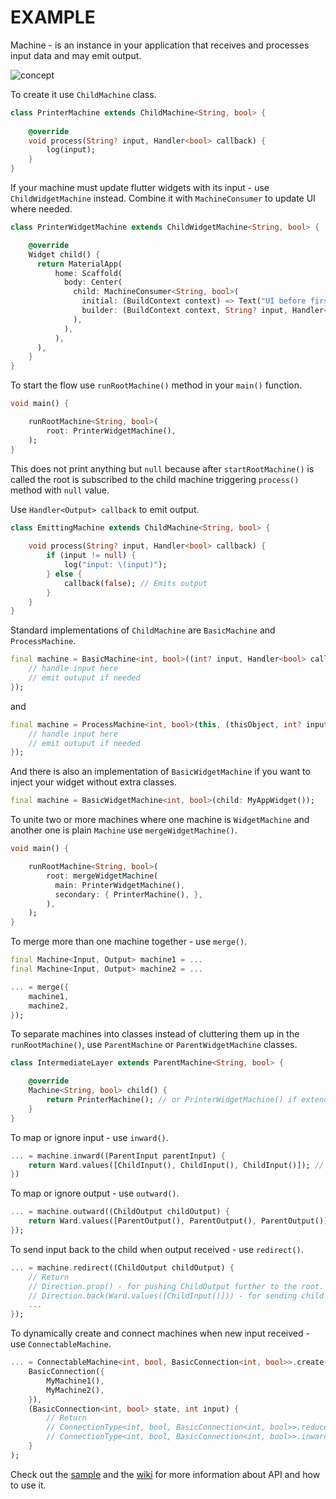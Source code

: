 # EXAMPLE

Machine - is an instance in your application that receives and processes input data and may emit output.

![concept](https://github.com/simprok-dev/simprokmachine-flutter/blob/main/images/simprokmachine.drawio.png)

To create it use ```ChildMachine``` class.

```Dart
class PrinterMachine extends ChildMachine<String, bool> {
    
    @override
    void process(String? input, Handler<bool> callback) {
        log(input);
    }
}
```

If your machine must update flutter widgets with its input - use ```ChildWidgetMachine``` instead. Combine it with ```MachineConsumer``` to update UI where needed.

```Dart
class PrinterWidgetMachine extends ChildWidgetMachine<String, bool> {

    @override
    Widget child() {
      return MaterialApp( 
          home: Scaffold(
            body: Center(
              child: MachineConsumer<String, bool>(
                initial: (BuildContext context) => Text("UI before first input was received"),
                builder: (BuildContext context, String? input, Handler<bool> callback) => Text("UI when input received: $input")
              ),
            ),
          ),
      ),
    }
}
```


To start the flow use ```runRootMachine()``` method in your ```main()``` function.

```Dart
void main() {

    runRootMachine<String, bool>(
        root: PrinterWidgetMachine(),
    );
}
```

This does not print anything but ```null``` because after ```startRootMachine()``` is called the root is subscribed to the child machine triggering ```process()``` method with ```null``` value.

Use ```Handler<Output> callback``` to emit output. 

```Dart
class EmittingMachine extends ChildMachine<String, bool> {
    
    void process(String? input, Handler<bool> callback) {
        if (input != null) { 
            log("input: \(input)");
        } else {
            callback(false); // Emits output
        }
    }
}
```

Standard implementations of ```ChildMachine``` are ```BasicMachine``` and ```ProcessMachine```.

```Dart
final machine = BasicMachine<int, bool>((int? input, Handler<bool> callback) {
    // handle input here
    // emit outuput if needed
});
```

and

```Dart
final machine = ProcessMachine<int, bool>(this, (thisObject, int? input, bool callback) { 
    // handle input here
    // emit outuput if needed
});
```

And there is also an implementation of ```BasicWidgetMachine``` if you want to inject your widget without extra classes.

```Dart
final machine = BasicWidgetMachine<int, bool>(child: MyAppWidget());
```

To unite two or more machines where one machine is ```WidgetMachine``` and another one is plain ```Machine``` use ```mergeWidgetMachine()```.

```Dart
void main() {

    runRootMachine<String, bool>(
        root: mergeWidgetMachine(
          main: PrinterWidgetMachine(),
          secondary: { PrinterMachine(), },
        ), 
    );
}
```

To merge more than one machine together - use ```merge()```.

```Dart
final Machine<Input, Output> machine1 = ...
final Machine<Input, Output> machine2 = ...

... = merge({
    machine1,
    machine2,
});
```

To separate machines into classes instead of cluttering them up in the ```runRootMachine()```, use ```ParentMachine``` or ```ParentWidgetMachine``` classes.

```Dart
class IntermediateLayer extends ParentMachine<String, bool> {

    @override
    Machine<String, bool> child() {
        return PrinterMachine(); // or PrinterWidgetMachine() if extends ParentWidgetMachine
    }
}
```


To map or ignore input - use ```inward()```.

```Dart
... = machine.inward((ParentInput parentInput) {
    return Ward.values([ChildInput(), ChildInput(), ChildInput()]); // pass zero, one or more outputs.
})
```


To map or ignore output - use ```outward()```. 

```Dart
... = machine.outward((ChildOutput childOutput) {
    return Ward.values([ParentOutput(), ParentOutput(), ParentOutput()]); // pass zero, one or more outputs.
});
```

To send input back to the child when output received - use ```redirect()```.

```Dart
... = machine.redirect((ChildOutput childOutput) { 
    // Return 
    // Direction.prop() - for pushing ChildOutput further to the root.
    // Direction.back(Ward.values([ChildInput()])) - for sending child inputs back to the child.
    ...
});
```


To dynamically create and connect machines when new input received - use ```ConnectableMachine```.

```Dart
... = ConnectableMachine<int, bool, BasicConnection<int, bool>>.create(
    BasicConnection({
        MyMachine1(), 
        MyMachine2(),
    }), 
    (BasicConnection<int, bool> state, int input) { 
        // Return 
        // ConnectionType<int, bool, BasicConnection<int, bool>>.reduce(BasicConnection<int, bool>({})) - when new machines have to be connected.
        // ConnectionType<int, bool, BasicConnection<int, bool>>.inward() - when existing machines have to receive input: Int
    }
); 
```

Check out the [sample](https://github.com/simprok-dev/simprokmachine-flutter/tree/main/sample) and the [wiki](https://github.com/simprok-dev/simprokmachine-flutter/wiki) for more information about API and how to use it.

